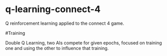 # q-learning-connect-4
Q reinforcement learning applied to the connect 4 game. 


#Training

Double Q Learning, two AIs compete for given epochs, focused on training one and using the other to influence that training. 
